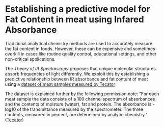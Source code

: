 # Establishing a predictive model for Fat Content in meat using Infared Absorbance 

Traditional analytical chemistry methods are used to accurately measure the fat content in foods. However, these can be expensive and sometimes overkill in cases like routine quality control, educational settings, and other non-critical applications. 

The *Theory of IR Spectroscopy* proposes that unique molecular structures absorb frequencies of light differently. We exploit this by establishing a predictive relationship between IR absorbance and fat content of meat using a [dataset of meat samples measured by Tecator](https://search.r-project.org/CRAN/refmans/modeldata/html/meats.html)

The dataset is explained further by the following permission note: "For each meat sample the data consists of a 100 channel spectrum of absorbances and the contents of moisture (water), fat and protein. The absorbance is -log10 of the transmittance measured by the spectrometer. The three contents, measured in percent, are determined by analytic chemistry."([Tecator](https://search.r-project.org/CRAN/refmans/modeldata/html/meats.html))
